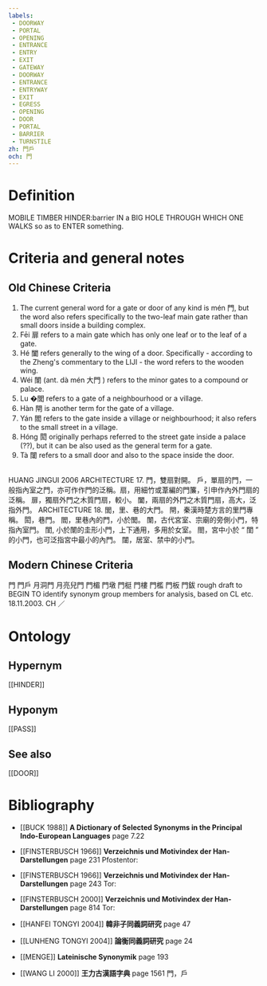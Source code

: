 ```yaml
---
labels: 
 - DOORWAY
 - PORTAL
 - OPENING
 - ENTRANCE
 - ENTRY
 - EXIT
 - GATEWAY
 - DOORWAY
 - ENTRANCE
 - ENTRYWAY
 - EXIT
 - EGRESS
 - OPENING
 - DOOR
 - PORTAL
 - BARRIER
 - TURNSTILE
zh: 門戶
och: 門
---
```


# Definition
MOBILE TIMBER HINDER:barrier IN a BIG HOLE THROUGH WHICH ONE WALKS so as to ENTER something.
# Criteria and general notes
## Old Chinese Criteria
1. The current general word for a gate or door of any kind is mén 門, but the word also refers specifically to the two-leaf main gate rather than small doors inside a building complex.
2. Fēi 扉 refers to a main gate which has only one leaf or to the leaf of a gate.
3. Hé 闔 refers generally to the wing of a door. Specifically - according to the Zheng's commentary to the LIJI - the word refers to the wooden wing.
4. Wéi 闈 (ant. dà mén 大門 ) refers to the minor gates to a compound or palace.
5. Lu �閭 refers to a gate of a neighbourhood or a village.
6. Hàn 閈 is another term for the gate of a village.
7. Yán 閻 refers to the gate inside a village or neighbourhood; it also refers to the small street in a village.
8. Hóng 閎 originally perhaps referred to the street gate inside a palace (??), but it can be also used as the general term for a gate.
9. Tà 闥 refers to a small door and also to the space inside the door.
## 
HUANG JINGUI 2006
ARCHITECTURE 17.
門，雙扇對開。
戶，單扇的門，一般指內室之門，亦可作作門的泛稱。扇，用細竹或葦編的門簾，引申作內外門扇的泛稱。
扉，獨扇外門之木質門扇，較小。
闔，兩扇的外門之木質門扇，高大，泛指外門。
ARCHITECTURE 18. 閭，里、巷的大門。
閈，秦漢時楚方言的里門專稱。
閎，巷門。
閻，里巷內的門，小於閭。
闈，古代宮室、宗廟的旁側小門，特指內室門。
閨, 小於闈的圭形小門，上下通用，多用於女室。
閤，宮中小於 “ 閨 ” 的小門，也可泛指宮中最小的內門。
闥，居室、禁中的小門。
## Modern Chinese Criteria
門
門戶
月洞門
月亮兒門
門楣
門墩
門梃
門樓
門檻
門板
門鈸
rough draft to BEGIN TO identify synonym group members for analysis, based on CL etc. 18.11.2003. CH ／
# Ontology

## Hypernym
[[HINDER]]
## Hyponym
[[PASS]]
## See also
[[DOOR]]
# Bibliography
- [[BUCK 1988]]
**A Dictionary of Selected Synonyms in the Principal Indo-European Languages** page 7.22

- [[FINSTERBUSCH 1966]]
**Verzeichnis und Motivindex der Han-Darstellungen** page 231
Pfostentor:
- [[FINSTERBUSCH 1966]]
**Verzeichnis und Motivindex der Han-Darstellungen** page 243
Tor:
- [[FINSTERBUSCH 2000]]
**Verzeichnis und Motivindex der Han-Darstellungen** page 814
Tor:
- [[HANFEI TONGYI 2004]]
**韓非子同義詞研究** page 47

- [[LUNHENG TONGYI 2004]]
**論衡同義詞研究** page 24

- [[MENGE]]
**Lateinische Synonymik** page 193

- [[WANG LI 2000]]
**王力古漢語字典** page 1561
門，戶